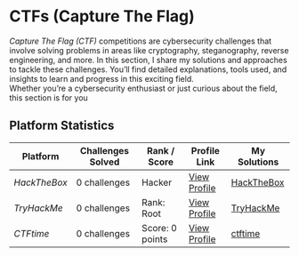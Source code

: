 # CTFs (Capture The Flag)

*Capture The Flag (CTF)* competitions are cybersecurity challenges that involve solving problems in areas like cryptography, steganography, reverse engineering, and more.  In this section, I share my solutions and approaches to tackle these challenges. You’ll find detailed explanations, tools used, and insights to learn and progress in this exciting field.  
Whether you’re a cybersecurity enthusiast or just curious about the field, this section is for you

## Platform Statistics

| Platform         | Challenges Solved   | Rank / Score        | Profile Link                                                  | My Solutions                                     |
|------------------|---------------------|---------------------|---------------------------------------------------------------|--------------------------------------------------|
| *HackTheBox*     | 0 challenges        | Hacker              | [View Profile](https://www.hackthebox.com/users/your_profile) | [HackTheBox](/CTF-Training-Platforms/HackTheBox/) 
| *TryHackMe*      | 0 challenges        | Rank: Root          | [View Profile](https://tryhackme.com/p/your_profile)          | [TryHackMe](/CTF-Training-Platforms/TryHackMe/)   
| *CTFtime*        | 0 challenges        | Score: 0 points     | [View Profile](https://ctftime.org/user/your_profile)         | [ctftime](/CTF-Training-Platforms/ctftime/)   

